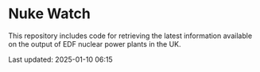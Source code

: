 # Nuke Watch

This repository includes code for retrieving the latest information available on the output of EDF nuclear power plants in the UK.

Last updated: 2025-01-10 06:15